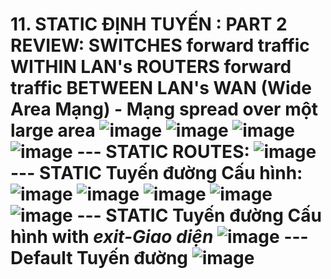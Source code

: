 # 11. STATIC ĐỊNH TUYẾN : PART 2 REVIEW: SWITCHES forward traffic WITHIN LAN's ROUTERS forward traffic BETWEEN LAN's WAN (Wide Area Mạng) - Mạng spread over một large area ![image](https://github.com/psaumur/CCNA/assets/106411237/e44ac71c-91e3-4963-85da-ac07e475b248) ![image](https://github.com/psaumur/CCNA/assets/106411237/289212da-6c94-44fb-a1e3-1c066b56d79c) ![image](https://github.com/psaumur/CCNA/assets/106411237/f8f7d58b-89b7-412c-9cf6-c038338e105d) ![image](https://github.com/psaumur/CCNA/assets/106411237/63611407-719e-46d3-8331-a18533616285) --- STATIC ROUTES: ![image](https://github.com/psaumur/CCNA/assets/106411237/10135afa-ace6-47f1-aada-1b73f243589b) --- STATIC Tuyến đường Cấu hình: ![image](https://github.com/psaumur/CCNA/assets/106411237/d375a428-e171-4212-9698-2f2589878884) ![image](https://github.com/psaumur/CCNA/assets/106411237/012f4134-2667-421b-9b36-f449faebf423) ![image](https://github.com/psaumur/CCNA/assets/106411237/0a3ed6cb-c414-4365-aef4-754b4b82483e) ![image](https://github.com/psaumur/CCNA/assets/106411237/4379f8fb-a366-4279-a31c-ff2ba3f6fdb8) ![image](https://github.com/psaumur/CCNA/assets/106411237/6fed6489-c53c-404e-b794-b71c2e9b8e4f) --- STATIC Tuyến đường Cấu hình with *exit-Giao diện* ![image](https://github.com/psaumur/CCNA/assets/106411237/dc93b5f9-791c-44fc-8b88-2053491183a9) --- Default Tuyến đường ![image](https://github.com/psaumur/CCNA/assets/106411237/a0eef93a-b40b-409b-8b51-6cdbace4ff45) 
